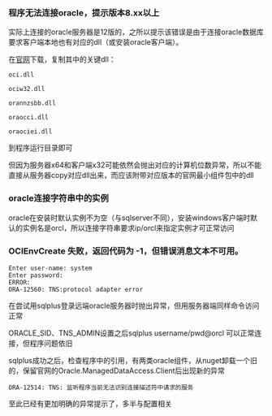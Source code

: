 ### 程序无法连接oracle，提示版本8.xx以上
实际上连接的oracle服务器是12版的，之所以提示该错误是由于连接oracle数据库要求客户端本地也有对应的dll（或安装oracle客户端）。

在[官网](https://www.oracle.com/technetwork/database/database-technologies/instant-client/downloads/index.html)下载，复制其中的关键dll：
```
oci.dll

ociw32.dll

orannzsbb.dll

oraocci.dll

oraociei.dll
```
到程序运行目录即可

但因为服务器x64和客户端x32可能依然会抛出对应的计算机位数异常，所以不能直接从服务器copy对应dll出来，而应该附带对应版本的官网最小组件包中的dll



### oracle连接字符串中的实例
oracle在安装时默认实例不为空（与sqlserver不同），安装windows客户端时默认的实例名是orcl，所以连接字符串要求ip/orcl来指定实例才可正常访问



### OCIEnvCreate 失败，返回代码为 -1，但错误消息文本不可用。


```
Enter user-name: system
Enter password:
ERROR:
ORA-12560: TNS:protocol adapter error
```
在尝试用sqlplus登录远端oracle服务器时抛出异常，但用服务器端同样命令访问正常

ORACLE_SID、TNS_ADMIN设置之后sqlplus username/pwd@orcl 可以正常连接，但程序问题依旧

sqlplus成功之后，检查程序中的引用，有两类oracle组件，从nuget卸载一个旧的，保留官网的Oracle.ManagedDataAccess.Client后出现新的异常
```
ORA-12514: TNS: 监听程序当前无法识别连接描述符中请求的服务
```
至此已经有更加明确的异常提示了，多半与配置相关
